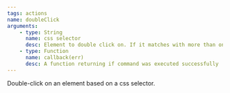 ```yaml
---
tags: actions
name: doubleClick
arguments:
    - type: String
      name: css selector
      desc: Element to double click on. If it matches with more than on DOM-element it automatically clicks on the first element
    - type: Function
      name: callback(err)
      desc: A function returning if command was executed successfully
---
```


Double-click on an element based on a css selector.